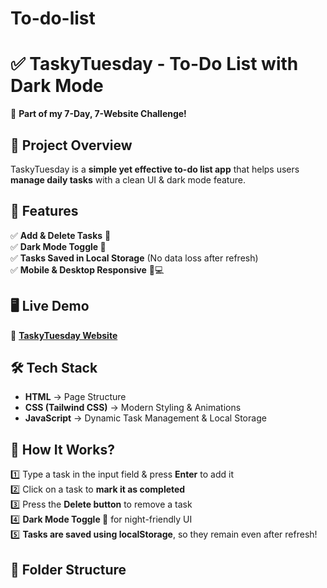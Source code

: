 # To-do-list
# ✅ TaskyTuesday - To-Do List with Dark Mode  

🚀 **Part of my 7-Day, 7-Website Challenge!**  

## 📌 Project Overview  
TaskyTuesday is a **simple yet effective to-do list app** that helps users **manage daily tasks** with a clean UI & dark mode feature.  

## 🌟 Features  
✅ **Add & Delete Tasks** 📝  
✅ **Dark Mode Toggle 🌙**  
✅ **Tasks Saved in Local Storage** (No data loss after refresh)  
✅ **Mobile & Desktop Responsive** 📱💻  

## 🖥️ Live Demo  
🔗 **[TaskyTuesday Website](https://drive.google.com/file/d/1Og7vkxVrdhxNOGhWBCv3u0B0BWtLkFOV/view?usp=sharing)**  


## 🛠️ Tech Stack  
- **HTML** → Page Structure  
- **CSS (Tailwind CSS)** → Modern Styling & Animations  
- **JavaScript** → Dynamic Task Management & Local Storage  

## 📌 How It Works?  
1️⃣ Type a task in the input field & press **Enter** to add it  
2️⃣ Click on a task to **mark it as completed**  
3️⃣ Press the **Delete button** to remove a task  
4️⃣ **Dark Mode Toggle 🌙** for night-friendly UI  
5️⃣ **Tasks are saved using localStorage**, so they remain even after refresh!  

## 📂 Folder Structure  
